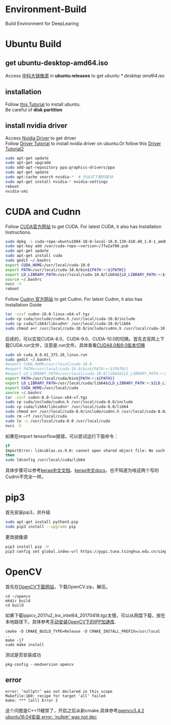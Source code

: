 # Environment-Build
Build Environment for DeepLearing
# Ubuntu Build
## get ubuntu-desktop-amd64.iso
Access [中科大镜像源](http://mirrors.ustc.edu.cn/ubuntu-releases/) in **ubuntu releases** to get *ubuntu * desktop amd64.iso*<br>
## installation
Follow [this Tutorial](https://blog.csdn.net/qq_31192383/article/details/78876905) to install ubuntu.<br>
Be careful of **disk partition**<br>
## install nvidia driver
Access [Nvidia Driver](https://www.geforce.cn/drivers) to get driver<br>
Follow [Driver Tutorial](https://blog.csdn.net/fu6543210/article/details/79746624) to install nvidia driver on ubuntu.Or follow this [Driver Tutorial2](https://github.com/joseph-zhang/QuickSolver/blob/0bf1c63bdfceffc6330b372af15925183423e6bf/setting/set-env.sh#L37)<br>
```bash
sudo apt-get update
sudo apt-get upgrade
sudo add-apt-repository ppa:graphics-drivers/ppa
sudo apt-get update
sudo apt-cache search nvidia-*  # 列出可下载的驱动
sudo apt-get install nvidia-* nvidia-settings
reboot
nvidia-smi
```
# CUDA and Cudnn
Follow [CUDA官方网站](https://developer.nvidia.com/cuda-downloads) to get CUDA. For latest CUDA, it also has Installation Instructions.
```bash
sudo dpkg -i cuda-repo-ubuntu1804-10-0-local-10.0.130-410.48_1.0-1_amd64.deb
sudo apt-key add /var/cuda-repo-<version>/7fa2af80.pub
sudo apt-get update
sudo apt-get install cuda
sudo gedit ~/.bashrc
export CUDA_HOME=/usr/local/cuda-10.0
export PATH=/usr/local/cuda-10.0/bin${PATH:+:${PATH}}
export LD_LIBRARY_PATH=/usr/local/cuda-10.0/lib64${LD_LIBRARY_PATH:+:${LD_LIBRARY_PATH}}
source ~/.bashrc
nvcc -V 
reboot
```
Follow [Cudnn 官方网站](https://developer.nvidia.com/rdp/cudnn-download) to get Cudnn. For latest Cudnn, it also has Installation Guide
```bash
tar -xzvf cudnn-10.0-linux-x64-v7.tgz
sudo cp cuda/include/cudnn.h /usr/local/cuda-10.0/include
sudo cp cuda/lib64/libcudnn* /usr/local/cuda-10.0/lib64
sudo chmod a+r /usr/local/cuda-10.0/include/cudnn.h /usr/local/cuda-10.0/lib64/libcudnn*
```
后续的，可以实现CUDA-8.0、CUDA-9.0、CUDA-10.0的切换。首先去官网上下载CUDA.run文件，注意是.run文件。具体查看[CUDA8.0和9.0版本切换](https://blog.csdn.net/u010821666/article/details/79957071)
```bash
sudo sh cuda_8.0.61_375.26_linux.run
sudo gedit ~/.bashrc
#export CUDA_HOME=/usr/local/cuda-10.0
#export PATH=/usr/local/cuda-10.0/bin${PATH:+:${PATH}}
#export LD_LIBRARY_PATH=/usr/local/cuda-10.0/lib64${LD_LIBRARY_PATH:+:${LD_LIBRARY_PATH}}
export PATH=/usr/local/cuda/bin${PATH:+:${PATH}}
export LD_LIBRARY_PATH=/usr/local/cuda/lib64${LD_LIBRARY_PATH:+:${LD_LIBRARY_PATH}}
export CUDA_HOME=/usr/local/cuda
source ~/.bashrc
tar -xzvf cudnn-8.0-linux-x64-v7.tgz
sudo cp cuda/include/cudnn.h /usr/local/cuda-8.0/include
sudo cp cuda/lib64/libcudnn* /usr/local/cuda-8.0/lib64
sudo chmod a+r /usr/local/cuda-8.0/include/cudnn.h /usr/local/cuda-8.0/lib64/libcudnn*
sudo rm –rf /usr/local/cuda
sudo ln -s /usr/local/cuda-8.0 /usr/local/cuda
nvcc -V 
```
如果在import tensorflow报错，可以尝试运行下面命令：
```bash
if 
ImportError: libcublas.so.9.0: cannot open shared object file: No such file or directory
then
sudo ldconfig /usr/local/cuda/lib64
```

具体步骤可以参考[keras中文文档](https://keras-cn-docs.readthedocs.io/zh_CN/latest/getting_started/keras_linux/)、[keras中文docs](https://keras-cn.readthedocs.io/en/latest/for_beginners/keras_linux/#3-cudacpu)，也不知道为啥这两个写的Cudnn不完全一样。

# pip3 
首先安装pip3，并升级<br>
```bash
sudo apt-get install python3-pip
sudo pip3 install --upgrade pip
```
更改镜像源<br>
```bash
pip3 install pip -U
pip3 config set global.index-url https://pypi.tuna.tsinghua.edu.cn/simple
```
# OpenCV
首先在[OpenCV下载网站](https://opencv.org/releases.html)，下载OpenCV.zip，解压。
```
cd ~/opencv
mkdir build
cd build
```
如果下载ippicv_2017u2_lnx_intel64_20170418.tgz太慢，可以从网盘下载，放在本地路径下。具体参考[手动安装OpenCV下的IPP加速库](https://www.cnblogs.com/yongy1030/p/10293178.html).
```
cmake -D CMAKE_BUILD_TYPE=Release -D CMAKE_INSTALL_PREFIX=/usr/local ..
make -j7
sudo make install
```
测试是否安装成功
```
pkg-config --modversion opencv
```
## error
```
error: ‘nullptr’ was not declared in this scope
Makefile:160: recipe for target 'all' failed
make: *** [all] Error 2
```
这个问题是C++11被禁了，开启之后从新cmake.具体参考[opencv3.4.2 ubuntu16.04安装 error: ‘nullptr’ was not dec](https://www.cnblogs.com/blueridge/p/9510177.html)
